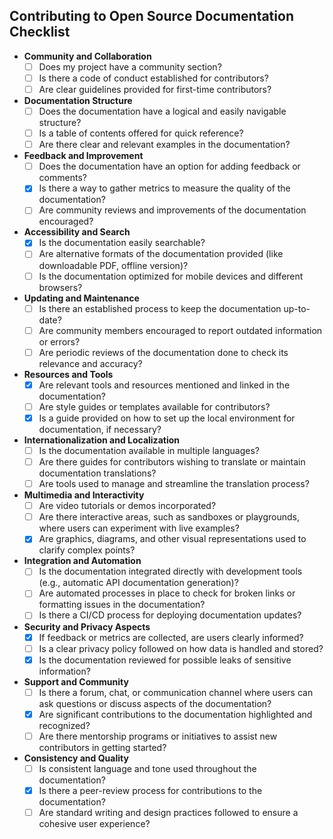 ## Contributing to Open Source Documentation Checklist

- **Community and Collaboration**
  - [ ] Does my project have a community section?
  - [ ] Is there a code of conduct established for contributors?
  - [ ] Are clear guidelines provided for first-time contributors?

- **Documentation Structure**
  - [ ] Does the documentation have a logical and easily navigable structure?
  - [ ] Is a table of contents offered for quick reference?
  - [ ] Are there clear and relevant examples in the documentation?

- **Feedback and Improvement**
  - [ ] Does the documentation have an option for adding feedback or comments?
  - [X] Is there a way to gather metrics to measure the quality of the documentation?
  - [ ] Are community reviews and improvements of the documentation encouraged?

- **Accessibility and Search**
  - [X] Is the documentation easily searchable?
  - [ ] Are alternative formats of the documentation provided (like downloadable PDF, offline version)?
  - [ ] Is the documentation optimized for mobile devices and different browsers?

- **Updating and Maintenance**
  - [ ] Is there an established process to keep the documentation up-to-date?
  - [ ] Are community members encouraged to report outdated information or errors?
  - [ ] Are periodic reviews of the documentation done to check its relevance and accuracy?

- **Resources and Tools**
  - [X] Are relevant tools and resources mentioned and linked in the documentation?
  - [ ] Are style guides or templates available for contributors?
  - [X] Is a guide provided on how to set up the local environment for documentation, if necessary?

- **Internationalization and Localization**
  - [ ] Is the documentation available in multiple languages?
  - [ ] Are there guides for contributors wishing to translate or maintain documentation translations?
  - [ ] Are tools used to manage and streamline the translation process?

- **Multimedia and Interactivity**
  - [ ] Are video tutorials or demos incorporated?
  - [ ] Are there interactive areas, such as sandboxes or playgrounds, where users can experiment with live examples?
  - [X] Are graphics, diagrams, and other visual representations used to clarify complex points?

- **Integration and Automation**
  - [ ] Is the documentation integrated directly with development tools (e.g., automatic API documentation generation)?
  - [ ] Are automated processes in place to check for broken links or formatting issues in the documentation?
  - [ ] Is there a CI/CD process for deploying documentation updates?

- **Security and Privacy Aspects**
  - [X] If feedback or metrics are collected, are users clearly informed?
  - [ ] Is a clear privacy policy followed on how data is handled and stored?
  - [X] Is the documentation reviewed for possible leaks of sensitive information?

- **Support and Community**
  - [ ] Is there a forum, chat, or communication channel where users can ask questions or discuss aspects of the documentation?
  - [X] Are significant contributions to the documentation highlighted and recognized?
  - [ ] Are there mentorship programs or initiatives to assist new contributors in getting started?

- **Consistency and Quality**
  - [ ] Is consistent language and tone used throughout the documentation?
  - [X] Is there a peer-review process for contributions to the documentation?
  - [ ] Are standard writing and design practices followed to ensure a cohesive user experience?
